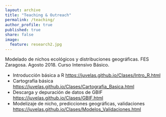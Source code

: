 ```yaml
---
layout: archive
title: "Teaching & Outreach"
permalink: /teaching/
author_profile: true
published: true
share: false
image: 
  feature: research2.jpg
---
```


<style type="text/css">
  body{
  font-size: 11pt;
}
</style>


Modelado de nichos ecológicos y distribuciones geográficas. FES Zaragosa. Agosto 2018.
Curso Intensivo Básico.

- Introducción básica a R https://juvelas.github.io/Clases/Intro_R.html
- Cartografía básica https://juvelas.github.io/Clases/Cartografia_Basica.html
- Descarga y depuración de datos de GBIF https://juvelas.github.io/Clases/GBIF.html
- Modelizaje de nicho, predicciones geográficas, validaciones https://juvelas.github.io/Clases/Modelos_Validaciones.html


